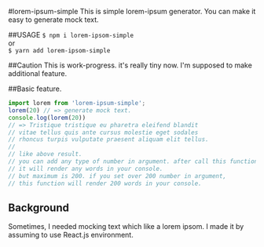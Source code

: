 #lorem-ipsum-simple
This is simple lorem-ipsum generator. You can make it easy to generate mock text.

##USAGE
`$ npm i lorem-ipsom-simple`  
or  
`$ yarn add lorem-ipsom-simple`  

##Caution
This is work-progress. it's really tiny now. I'm supposed to make additional feature.

##Basic feature.
```javascript
import lorem from 'lorem-ipsum-simple';
lorem(20) // => generate mock text.
console.log(lorem(20))
// => Tristique tristique eu pharetra eleifend blandit
// vitae tellus quis ante cursus molestie eget sodales
// rhoncus turpis vulputate praesent aliquam elit tellus.
// 
// like above result.
// you can add any type of number in argument. after call this function,
// it will render any words in your console.
// but maximum is 200. if you set over 200 number in argument,
// this function will render 200 words in your console.
```

## Background
Sometimes, I needed mocking text which like a lorem ipsom. I made it by assuming to use React.js environment.
